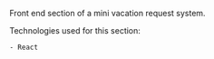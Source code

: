 Front end section of a mini vacation request system.

Technologies used for this section:

    - React
